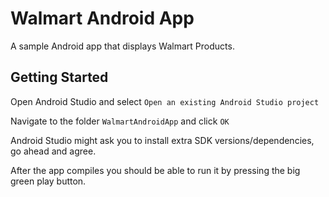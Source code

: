 Walmart Android App
======================

A sample Android app that displays Walmart Products.

Getting Started
-------------------------

Open Android Studio and select `Open an existing Android Studio project`

Navigate to the folder `WalmartAndroidApp` and click `OK`

Android Studio might ask you to install extra SDK versions/dependencies, go ahead and agree.

After the app compiles you should be able to run it by pressing the big green play button.


